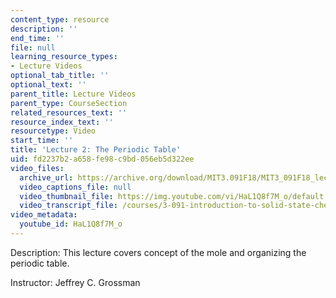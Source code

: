 ```yaml
---
content_type: resource
description: ''
end_time: ''
file: null
learning_resource_types:
- Lecture Videos
optional_tab_title: ''
optional_text: ''
parent_title: Lecture Videos
parent_type: CourseSection
related_resources_text: ''
resource_index_text: ''
resourcetype: Video
start_time: ''
title: 'Lecture 2: The Periodic Table'
uid: fd2237b2-a658-fe98-c9bd-056eb5d322ee
video_files:
  archive_url: https://archive.org/download/MIT3.091F18/MIT3_091F18_lec02_300k.mp4
  video_captions_file: null
  video_thumbnail_file: https://img.youtube.com/vi/HaL1Q8f7M_o/default.jpg
  video_transcript_file: /courses/3-091-introduction-to-solid-state-chemistry-fall-2018/53417b53d253671a3dd89bb64833d61c_HaL1Q8f7M_o.pdf
video_metadata:
  youtube_id: HaL1Q8f7M_o
---
```


Description: This lecture covers concept of the mole and organizing the periodic table.

Instructor: Jeffrey C. Grossman

